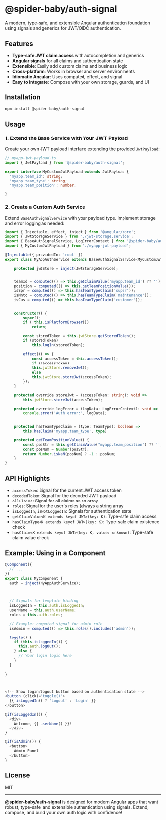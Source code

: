 # @spider-baby/auth-signal

A modern, type-safe, and extensible Angular authentication foundation using signals and generics for JWT/OIDC authentication.

## Features

- **Type-safe JWT claim access** with autocompletion and generics
- **Angular signals** for all claims and authentication state
- **Extensible**: Easily add custom claims and business logic
- **Cross-platform**: Works in browser and server environments
- **Idiomatic Angular**: Uses computed, effect, and signal
- **Easy to integrate**: Compose with your own storage, guards, and UI

## Installation

```sh
npm install @spider-baby/auth-signal
```

## Usage

### 1. Extend the Base Service with Your JWT Payload

Create your own JWT payload interface extending the provided `JwtPayload`:

```typescript
// myapp-jwt-payload.ts
import { JwtPayload } from '@spider-baby/auth-signal';

export interface MyCustomJwtPayload extends JwtPayload {
  'myapp.team_id': string;
  'myapp.team_type': string;
  'myapp.team_position': number;

}
```

### 2. Create a Custom Auth Service

Extend `BaseAuthSignalService` with your payload type. Implement storage and error logging as needed:

```typescript
import { Injectable, effect, inject } from '@angular/core';
import { JwtStorageService } from './jwt-storage.service';
import { BaseAuthSignalService, LogErrorContext } from '@spider-baby/auth-signal';
import { MyCustomJwtPayload } from './myapp-jwt-payload';

@Injectable({ providedIn: 'root' })
export class MyAppAuthService extends BaseAuthSignalService<MyCustomJwtPayload> {

    protected jwtStore = inject(JwtStorageService);


    teamId = computed(() => this.getClaimValue('myapp.team_id') ?? '');
    position = computed(() => this.getTeamPositionValue());
    isSpr = computed(() => this.hasTeamTypeClaim('super'));
    isMntc = computed(() => this.hasTeamTypeClaim('maintenance'));
    isCus = computed(() => this.hasTeamTypeClaim('customer'));


    constructor() {
        super();
        if (!this.isPlatformBrowser()) 
            return;

        const storedToken = this.jwtStore.getStoredToken();
        if (storedToken) 
            this.logIn(storedToken);

        effect(() => {
            const accessToken = this.accessToken();
            if (!accessToken) 
            this.jwtStore.removeJwt();
            else 
            this.jwtStore.storeJwt(accessToken);
        });
    }

    protected override storeJwt = (accessToken: string): void =>
        this.jwtStore.storeJwt(accessToken);

    protected override logError = (logData: LogErrorContext): void =>
        console.error('Auth error:', logData);


    protected hasTeamTypeClaim = (type: TeamType): boolean =>
        this.hasClaim('myapp.team_type', type)

    protected getTeamPositionValue() {
        const posStr = this.getClaimValue("myapp.team_position") ?? '';
        const posNum = Number(posStr);
        return Number.isNaN(posNum) ? -1 : posNum;
    }
}


```

## API Highlights

- `accessToken`: Signal for the current JWT access token
- `decodedToken`: Signal for the decoded JWT payload
- `allClaims`: Signal for all claims as an array
- `roles`: Signal for the user's roles (always a string array)
- `isLoggedIn`, `isNotLoggedIn`: Signals for authentication state
- `getClaimValue<K extends keyof JWT>(key: K)`: Type-safe claim access
- `hasClaimType<K extends keyof JWT>(key: K)`: Type-safe claim existence check
- `hasClaim<K extends keyof JWT>(key: K, value: unknown)`: Type-safe claim value check

## Example: Using in a Component

```typescript
@Component({
  // ...
})
export class MyComponent {
  auth = inject(MyAppAuthService);
 
 

  // Signals for template binding
  isLoggedIn = this.auth.isLoggedIn;
  userName = this.auth.userName;
  roles = this.auth.roles;

  // Example: computed signal for admin role
  isAdmin = computed(() => this.roles().includes('admin'));

  toggle() {
    if (this.isLoggedIn()) {
      this.auth.logOut();
    } else {
      // Your login logic here
    }
  }
 
}



<!-- Show login/logout button based on authentication state -->
<button (click)="toggle()">
  {{ isLoggedIn() ? 'Logout' : 'Login' }}
</button>

@if(isLoggedIn()) {
  <div>
    Welcome, {{ userName() }}!
  </div>
}

@if(isAdmin()) {
  <button>
    Admin Panel
  </button>
}
```

## License

MIT

---

**@spider-baby/auth-signal** is designed for modern Angular apps that want robust, type-safe, and extensible authentication using signals. Extend, compose, and build your own auth logic with confidence!
